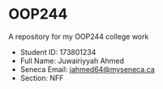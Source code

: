 # OOP244
A repository for my OOP244 college work
- Student ID: 173801234
- Full Name: Juwairiyyah Ahmed
- Seneca Email: jahmed64@myseneca.ca
- Section: NFF
